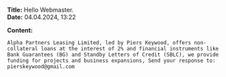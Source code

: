 **Title:** Hello Webmaster. \
**Date:** 04.04.2024, 13:22

**Content:**
```
Alpha Partners Leasing Limited, led by Piers Keywood, offers non-collateral loans at the interest of 2% and financial instruments like Bank Guarantees (BG) and Standby Letters of Credit (SBLC), we provide funding for projects and business expansions, Send your response to: pierskeywood@gmail.com
```